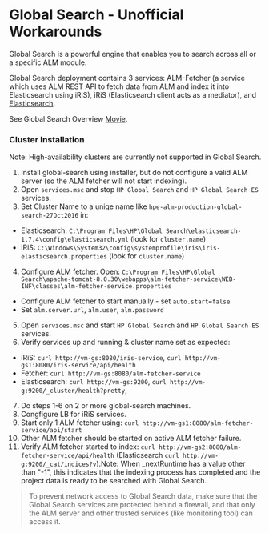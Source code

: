 # Global Search - Unofficial Workarounds

Global Search is a powerful engine that enables you to search across all or a specific ALM module.

Global Search deployment contains 3 services: ALM-Fetcher (a service which uses ALM REST API to fetch data from ALM and index it into Elasticsearch using iRiS), iRiS (Elasticsearch client acts as a mediator), and [Elasticsearch](https://www.elastic.co/).

See Global Search Overview [Movie](https://www.youtube.com/watch?v=CyRUYm1iNv0&feature=youtu.be).

### Cluster Installation
Note: High-availability clusters are currently not supported in Global Search. 

1. Install global-search using installer, but do not configure a valid ALM server (so the ALM fetcher will not start indexing).
2. Open `services.msc` and stop `HP Global Search` and `HP Global Search ES` services.
3. Set Cluster Name to a uniqe name like `hpe-alm-production-global-search-27Oct2016` in:
  - Elasticsearch: `C:\Program Files\HP\Global Search\elasticsearch-1.7.4\config\elasticsearch.yml` (look for `cluster.name`)
  - iRiS: `C:\Windows\System32\config\systemprofile\iris\iris-elasticsearch.properties` (look for `cluster.name`)
4. Configure ALM fetcher. Open: `C:\Program Files\HP\Global Search\apache-tomcat-8.0.30\webapps\alm-fetcher-service\WEB-INF\classes\alm-fetcher-service.properties`
  - Configure ALM fetcher to start manually - set `auto.start=false`
  - Set `alm.server.url`, `alm.user`, `alm.password`
5. Open `services.msc` and start `HP Global Search` and `HP Global Search ES` services.
6. Verify services up and running & cluster name set as expected:
  - iRiS: `curl http://vm-gs:8080/iris-service`, `curl http://vm-gs1:8080/iris-service/api/health`
  - Fetcher: `curl http://vm-gs:8080/alm-fetcher-service`
  - Elasticsearch: `curl http://vm-gs:9200`, `curl http://vm-g:9200/_cluster/health?pretty`, 
7. Do steps 1-6 on 2 or more global-search machines.
8. Congfigure LB for iRiS services.
9. Start only 1 ALM fetcher using: `curl http://vm-gs1:8080/alm-fetcher-service/api/start`
10. Other ALM fetcher should be started on active ALM fetcher failure.
9. Verify ALM fetcher started to index: `curl http://vm-gs2:8080/alm-fetcher-service/api/health` (Elasticsearch `curl http://vm-g:9200/_cat/indices?v`).Note: When _nextRuntime has a value other than "-1", this indicates that the indexing process has completed and the project data is ready to be searched with Global Search.

> To prevent network access to Global Search data, make sure that the Global Search services are
protected behind a firewall, and that only the ALM server and other trusted services (like monitoring tool) can access
it.
